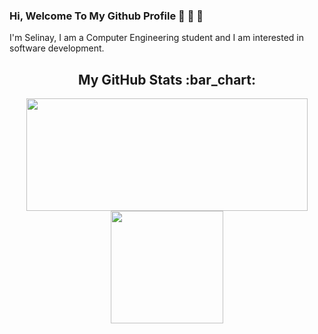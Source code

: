 ### Hi, Welcome To My Github Profile 👋 👋 👋

I'm Selinay, I am a Computer Engineering student and I am interested in software development.

<h2 align="center">My GitHub Stats :bar_chart:</h2>
<p align="center">
  <img src="https://github-readme-stats.vercel.app/api?username=selinayaltun&show_icons=true&theme=tokyonight" width="450" height="180">
  <img src="https://github-readme-stats.vercel.app/api/top-langs/?username=selinayaltun&layout=compact&theme=tokyonight" height="180">
  
</p>
